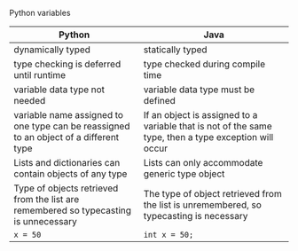 Python variables

| Python | Java |
|--------|------|
| dynamically typed |statically typed |
| type checking is deferred until runtime| type checked during compile time|
|variable data type not needed|variable data type must be defined|
|variable name assigned to one type can be reassigned to an object of a different type|If an object is assigned to a variable that is not of the same type, then a type exception will occur|
|Lists and dictionaries can contain objects of any type|Lists can only accommodate generic type object|
|Type of objects retrieved from the list are remembered so typecasting is unnecessary|The type of object retrieved from the list is unremembered, so typecasting is necessary|
|`x = 50`|`int x = 50;`|

